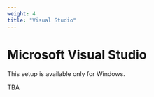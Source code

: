 ```yaml
---
weight: 4
title: "Visual Studio"
---
```


# Microsoft Visual Studio

This setup is available only for Windows.

TBA
